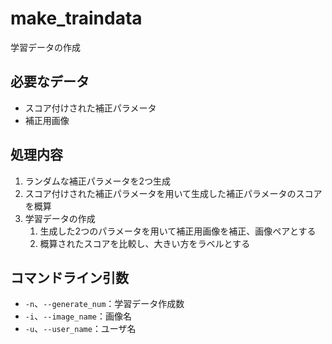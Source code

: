 # make_traindata
学習データの作成

## 必要なデータ
* スコア付けされた補正パラメータ
* 補正用画像

## 処理内容
1. ランダムな補正パラメータを2つ生成
1. スコア付けされた補正パラメータを用いて生成した補正パラメータのスコアを概算
1. 学習データの作成
    1. 生成した2つのパラメータを用いて補正用画像を補正、画像ペアとする
    1. 概算されたスコアを比較し、大きい方をラベルとする

## コマンドライン引数
* `-n`、`--generate_num`：学習データ作成数
* `-i`、`--image_name`：画像名
* `-u`、`--user_name`：ユーザ名

